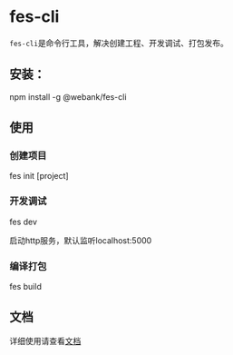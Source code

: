 # fes-cli
`fes-cli`是命令行工具，解决创建工程、开发调试、打包发布。  

## 安装：
npm install -g @webank/fes-cli

## 使用

### 创建项目
fes init [project]

### 开发调试
fes dev

启动http服务，默认监听localhost:5000

### 编译打包
fes build

## 文档
详细使用请查看[文档](https://webankfintech.github.io/fes.js/)
